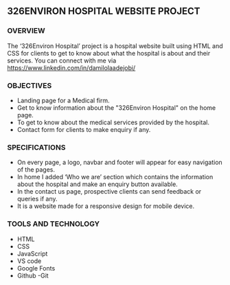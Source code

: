 ##  326ENVIRON HOSPITAL WEBSITE PROJECT
### OVERVIEW
The  ‘326Environ Hospital’ project is a hospital website built using HTML and CSS  for clients to get to know about what the hospital is about and their services.
You can connect with me via https://www.linkedin.com/in/damilolaadejobi/
### OBJECTIVES
- Landing page for a Medical firm.
- Get to know information about the "326Environ Hospital" on the home page.
- To get to know about the medical services  provided by the hospital.
- Contact form for clients to make enquiry if any.

### SPECIFICATIONS
- On every page, a logo, navbar and footer will appear for easy navigation of the pages.
- In home I added ‘Who we are’ section which contains the information about the hospital and make an enquiry button available.
- In the contact us page, prospective clients can send feedback or queries if any.
- It is a website made for a responsive design for mobile device.

### TOOLS AND TECHNOLOGY
- HTML
- CSS
- JavaScript
- VS code
- Google Fonts
- Github
 -Git


